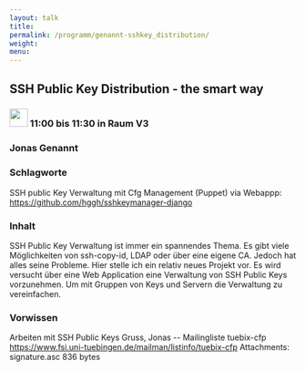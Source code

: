 ```yaml
---
layout: talk
title:
permalink: /programm/genannt-sshkey_distribution/
weight: 
menu:
---
```

## SSH&nbsp;Public&nbsp;Key&nbsp;Distribution&nbsp;-&nbsp;the&nbsp;smart&nbsp;way

### <img height = "32" src="../../images/talk.svg"> 11:00 bis 11:30 in Raum V3

### Jonas&nbsp;Genannt

### Schlagworte

SSH public Key Verwaltung mit Cfg Management (Puppet) via Webappp:
https://github.com/hggh/sshkeymanager-django

### Inhalt

SSH Public Key Verwaltung ist immer ein spannendes Thema. Es gibt viele Möglichkeiten von
ssh-copy-id, LDAP oder über eine eigene CA. Jedoch hat alles seine Probleme. Hier
stelle ich ein relativ neues Projekt vor. Es wird versucht über eine Web Application eine
Verwaltung von SSH Public Keys vorzunehmen. Um mit Gruppen von Keys und Servern die
Verwaltung zu vereinfachen.

### Vorwissen

Arbeiten mit SSH Public Keys
Gruss,
Jonas
-- Mailingliste tuebix-cfp https://www.fsi.uni-tuebingen.de/mailman/listinfo/tuebix-cfp
Attachments:
signature.asc	836 bytes

